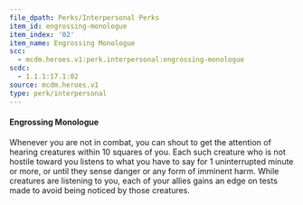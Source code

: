 ```yaml
---
file_dpath: Perks/Interpersonal Perks
item_id: engrossing-monologue
item_index: '02'
item_name: Engrossing Monologue
scc:
  - mcdm.heroes.v1:perk.interpersonal:engrossing-monologue
scdc:
  - 1.1.1:17.1:02
source: mcdm.heroes.v1
type: perk/interpersonal
---
```


#### Engrossing Monologue

Whenever you are not in combat, you can shout to get the attention of hearing creatures within 10 squares of you. Each such creature who is not hostile toward you listens to what you have to say for 1 uninterrupted minute or more, or until they sense danger or any form of imminent harm. While creatures are listening to you, each of your allies gains an edge on tests made to avoid being noticed by those creatures.
